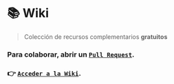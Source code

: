 # :books: Wiki

> Colección de recursos complementarios **gratuitos**  

### Para colaborar, abrir un **[`Pull Request`](https://guides.github.com/activities/hello-world/#pr)**.  

### :point_right: **[`Acceder a la Wiki`](https://freecodecampba.org/wiki)**.
